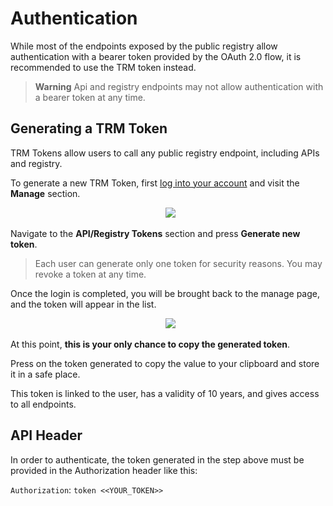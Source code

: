 # Authentication

While most of the endpoints exposed by the public registry allow authentication with a bearer token provided by the OAuth 2.0 flow, it is recommended to use the TRM token instead.

> **Warning**
Api and registry endpoints may not allow authentication with a bearer token at any time.

## Generating a TRM Token

TRM Tokens allow users to call any public registry endpoint, including APIs and registry.

To generate a new TRM Token, first [log into your account](https://trmregistry.com/profile) and visit the **Manage** section.

<p align="center">
  <img src="../_media/profile_dropdown.png" />
</p>

Navigate to the **API/Registry Tokens** section and press **Generate new token**.

> Each user can generate only one token for security reasons. You may revoke a token at any time.

Once the login is completed, you will be brought back to the manage page, and the token will appear in the list.

<p align="center">
  <img src="../_media/token_generation.png" />
</p>

At this point, **this is your only chance to copy the generated token**.

Press on the token generated to copy the value to your clipboard and store it in a safe place.

This token is linked to the user, has a validity of 10 years, and gives access to all endpoints.

## API Header

In order to authenticate, the token generated in the step above must be provided in the Authorization header like this:

`Authorization`: `token <<YOUR_TOKEN>>`